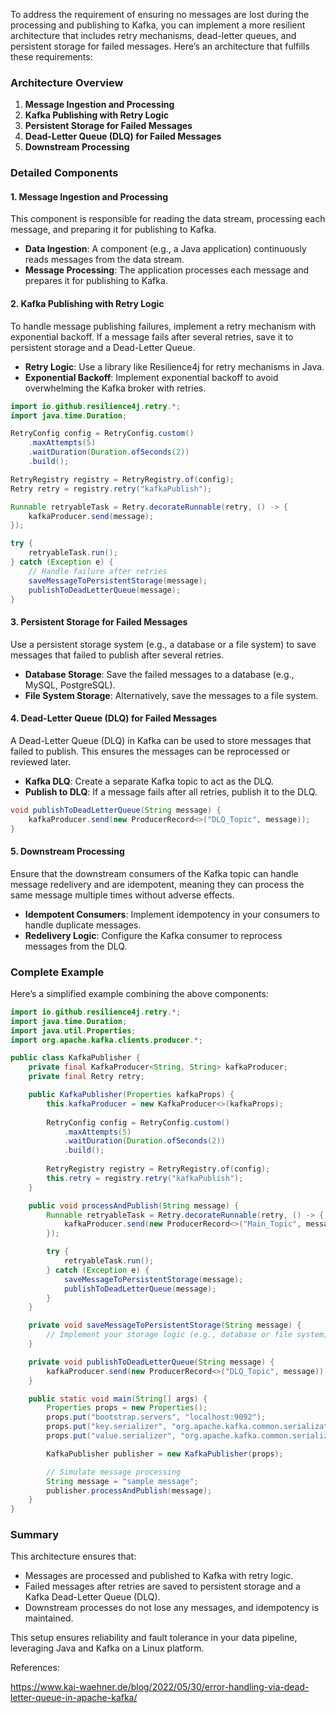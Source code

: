 
To address the requirement of ensuring no messages are lost during the processing and publishing to Kafka, you can implement a more resilient architecture that includes retry mechanisms, dead-letter queues, and persistent storage for failed messages. Here’s an architecture that fulfills these requirements:

### Architecture Overview

1. **Message Ingestion and Processing**
2. **Kafka Publishing with Retry Logic**
3. **Persistent Storage for Failed Messages**
4. **Dead-Letter Queue (DLQ) for Failed Messages**
5. **Downstream Processing**

### Detailed Components

#### 1. Message Ingestion and Processing
This component is responsible for reading the data stream, processing each message, and preparing it for publishing to Kafka.

- **Data Ingestion**: A component (e.g., a Java application) continuously reads messages from the data stream.
- **Message Processing**: The application processes each message and prepares it for publishing to Kafka.

#### 2. Kafka Publishing with Retry Logic
To handle message publishing failures, implement a retry mechanism with exponential backoff. If a message fails after several retries, save it to persistent storage and a Dead-Letter Queue.

- **Retry Logic**: Use a library like Resilience4j for retry mechanisms in Java.
- **Exponential Backoff**: Implement exponential backoff to avoid overwhelming the Kafka broker with retries.

```java
import io.github.resilience4j.retry.*;
import java.time.Duration;

RetryConfig config = RetryConfig.custom()
    .maxAttempts(5)
    .waitDuration(Duration.ofSeconds(2))
    .build();

RetryRegistry registry = RetryRegistry.of(config);
Retry retry = registry.retry("kafkaPublish");

Runnable retryableTask = Retry.decorateRunnable(retry, () -> {
    kafkaProducer.send(message);
});

try {
    retryableTask.run();
} catch (Exception e) {
    // Handle failure after retries
    saveMessageToPersistentStorage(message);
    publishToDeadLetterQueue(message);
}
```

#### 3. Persistent Storage for Failed Messages
Use a persistent storage system (e.g., a database or a file system) to save messages that failed to publish after several retries.

- **Database Storage**: Save the failed messages to a database (e.g., MySQL, PostgreSQL).
- **File System Storage**: Alternatively, save the messages to a file system.

#### 4. Dead-Letter Queue (DLQ) for Failed Messages
A Dead-Letter Queue (DLQ) in Kafka can be used to store messages that failed to publish. This ensures the messages can be reprocessed or reviewed later.

- **Kafka DLQ**: Create a separate Kafka topic to act as the DLQ.
- **Publish to DLQ**: If a message fails after all retries, publish it to the DLQ.

```java
void publishToDeadLetterQueue(String message) {
    kafkaProducer.send(new ProducerRecord<>("DLQ_Topic", message));
}
```

#### 5. Downstream Processing
Ensure that the downstream consumers of the Kafka topic can handle message redelivery and are idempotent, meaning they can process the same message multiple times without adverse effects.

- **Idempotent Consumers**: Implement idempotency in your consumers to handle duplicate messages.
- **Redelivery Logic**: Configure the Kafka consumer to reprocess messages from the DLQ.

### Complete Example

Here’s a simplified example combining the above components:

```java
import io.github.resilience4j.retry.*;
import java.time.Duration;
import java.util.Properties;
import org.apache.kafka.clients.producer.*;

public class KafkaPublisher {
    private final KafkaProducer<String, String> kafkaProducer;
    private final Retry retry;

    public KafkaPublisher(Properties kafkaProps) {
        this.kafkaProducer = new KafkaProducer<>(kafkaProps);
        
        RetryConfig config = RetryConfig.custom()
            .maxAttempts(5)
            .waitDuration(Duration.ofSeconds(2))
            .build();
        
        RetryRegistry registry = RetryRegistry.of(config);
        this.retry = registry.retry("kafkaPublish");
    }

    public void processAndPublish(String message) {
        Runnable retryableTask = Retry.decorateRunnable(retry, () -> {
            kafkaProducer.send(new ProducerRecord<>("Main_Topic", message));
        });

        try {
            retryableTask.run();
        } catch (Exception e) {
            saveMessageToPersistentStorage(message);
            publishToDeadLetterQueue(message);
        }
    }

    private void saveMessageToPersistentStorage(String message) {
        // Implement your storage logic (e.g., database or file system)
    }

    private void publishToDeadLetterQueue(String message) {
        kafkaProducer.send(new ProducerRecord<>("DLQ_Topic", message));
    }

    public static void main(String[] args) {
        Properties props = new Properties();
        props.put("bootstrap.servers", "localhost:9092");
        props.put("key.serializer", "org.apache.kafka.common.serialization.StringSerializer");
        props.put("value.serializer", "org.apache.kafka.common.serialization.StringSerializer");

        KafkaPublisher publisher = new KafkaPublisher(props);

        // Simulate message processing
        String message = "sample message";
        publisher.processAndPublish(message);
    }
}
```

### Summary
This architecture ensures that:
- Messages are processed and published to Kafka with retry logic.
- Failed messages after retries are saved to persistent storage and a Kafka Dead-Letter Queue (DLQ).
- Downstream processes do not lose any messages, and idempotency is maintained.

This setup ensures reliability and fault tolerance in your data pipeline, leveraging Java and Kafka on a Linux platform.


References: 

https://www.kai-waehner.de/blog/2022/05/30/error-handling-via-dead-letter-queue-in-apache-kafka/
